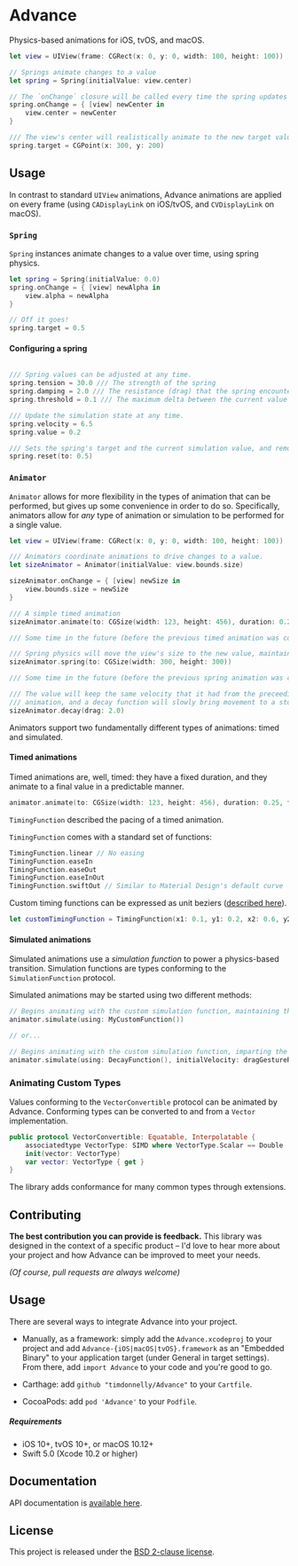 # Advance

Physics-based animations for iOS, tvOS, and macOS.


```swift
let view = UIView(frame: CGRect(x: 0, y: 0, width: 100, height: 100))

// Springs animate changes to a value
let spring = Spring(initialValue: view.center)

// The `onChange` closure will be called every time the spring updates
spring.onChange = { [view] newCenter in
    view.center = newCenter
}

/// The view's center will realistically animate to the new target value.
spring.target = CGPoint(x: 300, y: 200)
```


## Usage


In contrast to standard `UIView` animations, Advance animations are applied on every frame (using `CADisplayLink` on iOS/tvOS, and `CVDisplayLink` on macOS).


### `Spring`

`Spring` instances animate changes to a value over time, using spring physics.


```swift
let spring = Spring(initialValue: 0.0)
spring.onChange = { [view] newAlpha in 
    view.alpha = newAlpha 
}

// Off it goes!
spring.target = 0.5
```

#### Configuring a spring

```swift

/// Spring values can be adjusted at any time.
spring.tension = 30.0 /// The strength of the spring
spring.damping = 2.0 /// The resistance (drag) that the spring encounters
spring.threshold = 0.1 /// The maximum delta between the current value and the spring's target (for each component) for which the simulation can enter a converged state.

/// Update the simulation state at any time.
spring.velocity = 6.5
spring.value = 0.2

/// Sets the spring's target and the current simulation value, and removes all velocity. This causes the spring to converge at the given value.
spring.reset(to: 0.5)

```


### `Animator`

`Animator` allows for more flexibility in the types of animation that can be performed, but gives up some convenience
in order to do so. Specifically, animators allow for *any* type of animation or simulation to be performed for a single
value.

```swift
let view = UIView(frame: CGRect(x: 0, y: 0, width: 100, height: 100))

/// Animators coordinate animations to drive changes to a value.
let sizeAnimator = Animator(initialValue: view.bounds.size)

sizeAnimator.onChange = { [view] newSize in
    view.bounds.size = newSize
}

/// A simple timed animation
sizeAnimator.animate(to: CGSize(width: 123, height: 456), duration: 0.25, timingFunction: .easeInOut)

/// Some time in the future (before the previous timed animation was complete)...

/// Spring physics will move the view's size to the new value, maintaining the velocity from the timed animation.
sizeAnimator.spring(to: CGSize(width: 300, height: 300))

/// Some time in the future (before the previous spring animation was complete)...

/// The value will keep the same velocity that it had from the preceeding spring
/// animation, and a decay function will slowly bring movement to a stop.
sizeAnimator.decay(drag: 2.0)

```

Animators support two fundamentally different types of animations: timed and simulated.

#### Timed animations

Timed animations are, well, timed: they have a fixed duration, and they animate to a final value in a predictable manner.

```swift
animator.animate(to: CGSize(width: 123, height: 456), duration: 0.25, timingFunction: .easeInOut)
```

`TimingFunction` described the pacing of a timed animation. 

`TimingFunction` comes with a standard set of functions:

```swift
TimingFunction.linear // No easing
TimingFunction.easeIn
TimingFunction.easeOut
TimingFunction.easeInOut
TimingFunction.swiftOut // Similar to Material Design's default curve
```

Custom timing functions can be expressed as unit beziers ([described here](https://www.w3.org/TR/css-easing-1/#cubic-bzier-timing-function)).

```swift
let customTimingFunction = TimingFunction(x1: 0.1, y1: 0.2, x2: 0.6, y2: 0.0)
```

#### Simulated animations

Simulated animations use a *simulation function* to power a physics-based transition. Simulation functions are types conforming to the `SimulationFunction` protocol.

Simulated animations may be started using two different methods:

```swift
// Begins animating with the custom simulation function, maintaining the previous velocity of the animator.
animator.simulate(using: MyCustomFunction())

// or...

// Begins animating with the custom simulation function, imparting the specified velocity into the simulation.
animator.simulate(using: DecayFunction(), initialVelocity: dragGestureRecognizer.velocity(in: view))
```

### Animating Custom Types

Values conforming to the `VectorConvertible` protocol can be animated by Advance. Conforming types can be converted to and from a `Vector` implementation.
```swift
public protocol VectorConvertible: Equatable, Interpolatable {
    associatedtype VectorType: SIMD where VectorType.Scalar == Double
    init(vector: VectorType)
    var vector: VectorType { get }
}
```

The library adds conformance for many common types through extensions.


## Contributing

**The best contribution you can provide is feedback.** This library was designed in the context of a specific product – I'd love to hear more about your project and how Advance can be improved to meet your needs.

*(Of course, pull requests are always welcome)*

## Usage

There are several ways to integrate Advance into your project.

* Manually, as a framework: simply add the `Advance.xcodeproj` to your project and add `Advance-{iOS|macOS|tvOS}.framework` as an "Embedded Binary" to your application target (under General in target settings). From there, add `import Advance` to your code and you're good to go.

* Carthage: add `github "timdonnelly/Advance"` to your `Cartfile`.

* CocoaPods: add `pod 'Advance'` to your `Podfile`.

##### Requirements
* iOS 10+, tvOS 10+, or macOS 10.12+
* Swift 5.0 (Xcode 10.2 or higher)

## Documentation
API documentation is [available here](http://timdonnelly.github.io/Advance/).

## License
This project is released under the [BSD 2-clause license](https://github.com/timdonnelly/Advance/blob/master/LICENSE).
